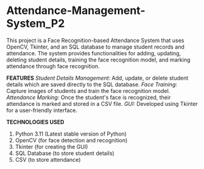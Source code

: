 # Attendance-Management-System_P2

This project is a Face Recognition-based Attendance System that uses OpenCV, Tkinter, and an SQL database to manage student records and attendance.
The system provides functionalities for adding, updating, deleting student details, training the face recognition model, and marking attendance through face recognition.

**FEATURES** 
*Student Details Management*:
Add, update, or delete student details which are saved directly to the SQL database.
*Face Training:*
Capture images of students and train the face recognition model.
*Attendance Marking:* 
Once the student's face is recognized, their attendance is marked and stored in a CSV file.
*GUI:* Developed using Tkinter for a user-friendly interface.

**TECHNOLOGIES USED** 
1. Python 3.11 (Latest stable version of Python)
2. OpenCV (for face detection and recognition)
3. Tkinter (for creating the GUI)
4. SQL Database (to store student details)
5. CSV (to store attendance)
